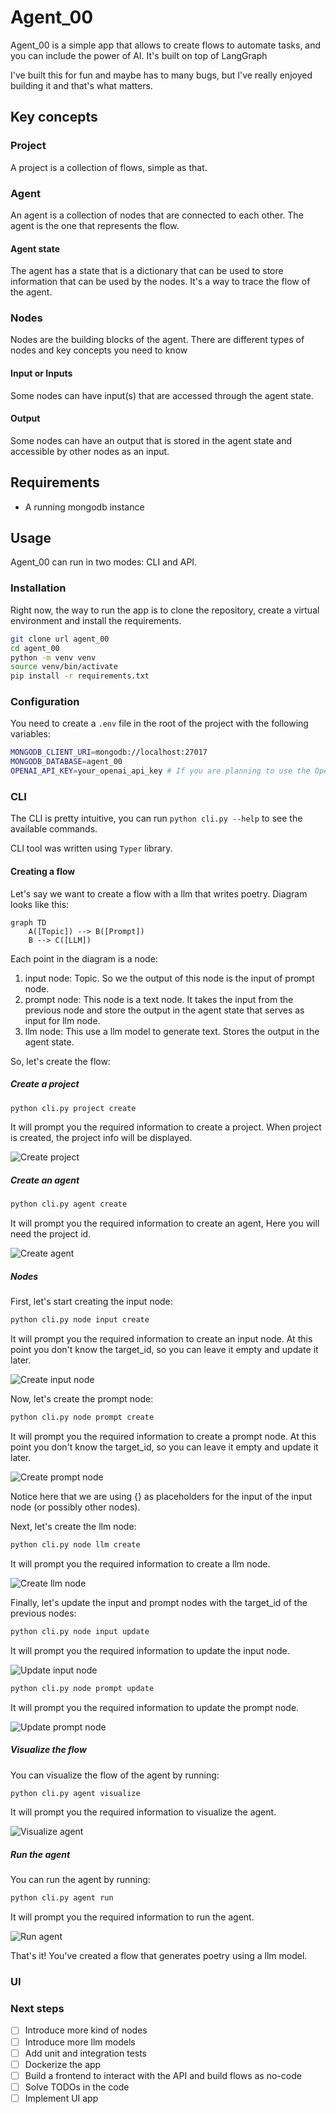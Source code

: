 # Agent_00

Agent_00 is a simple app that allows to create flows to automate tasks, and you can include the power of AI. It's built on top of LangGraph

I've built this for fun and maybe has to many bugs, but I've really enjoyed building it and that's what matters.

## Key concepts

### Project

A project is a collection of flows, simple as that.

### Agent

An agent is a collection of nodes that are connected to each other. The agent is the one that represents the flow.

#### Agent state

The agent has a state that is a dictionary that can be used to store information that can be used by the nodes. It's a way to trace the flow of the agent.

### Nodes

Nodes are the building blocks of the agent. There are different types of nodes and key concepts you need to know

#### Input or Inputs

Some nodes can have input(s) that are accessed through the agent state.

#### Output

Some nodes can have an output that is stored in the agent state and accessible by other nodes as an input.

## Requirements

- A running mongodb instance

## Usage

Agent_00 can run in two modes: CLI and API.

### Installation

Right now, the way to run the app is to clone the repository, create a virtual environment and install the requirements.

```bash
git clone url agent_00
cd agent_00
python -m venv venv
source venv/bin/activate
pip install -r requirements.txt
```

### Configuration

You need to create a `.env` file in the root of the project with the following variables:

```bash
MONGODB_CLIENT_URI=mongodb://localhost:27017
MONGODB_DATABASE=agent_00
OPENAI_API_KEY=your_openai_api_key # If you are planning to use the OpenAI API
```

### CLI

The CLI is pretty intuitive, you can run `python cli.py --help` to see the available commands.

CLI tool was written using `Typer` library.

#### Creating a flow

Let's say we want to create a flow with a llm that writes poetry. Diagram looks like this:

```mermaid
graph TD
    A([Topic]) --> B([Prompt])
    B --> C([LLM])
```
Each point in the diagram is a node:

1. input node: Topic. So we the output of this node is the input of prompt node.
2. prompt node: This node is a text node. It takes the input from the previous node and store the output in the agent state that serves as input for llm node.
3. llm node: This use a llm model to generate text. Stores the output in the agent state.

So, let's create the flow:

##### Create a project
```bash
python cli.py project create
```

It will prompt you the required information to create a project. When project is created, the project info will be displayed.

![Create project](/backend/images/create_project.png)

##### Create an agent

```bash
python cli.py agent create
```

It will prompt you the required information to create an agent, Here you will need the project id.

![Create agent](./backend/images/create_agent.png)

##### Nodes

First, let's start creating the input node:

```bash
python cli.py node input create
```

It will prompt you the required information to create an input node. At this point you don't know the target_id, so you can leave it empty and update it later.

![Create input node](./backend/images/create_input_node.png)

Now, let's create the prompt node:

```bash
python cli.py node prompt create
```

It will prompt you the required information to create a prompt node. At this point you don't know the target_id, so you can leave it empty and update it later.

![Create prompt node](./backend/images/create_prompt_node.png)

Notice here that we are using {} as placeholders for the input of the input node (or possibly other nodes).

Next, let's create the llm node:

```bash
python cli.py node llm create
```

It will prompt you the required information to create a llm node.

![Create llm node](./backend/images/create_llm_node.png)

Finally, let's update the input and prompt nodes with the target_id of the previous nodes:

```bash
python cli.py node input update
```

It will prompt you the required information to update the input node.

![Update input node](./backend/images/update_input_node.png)

```bash
python cli.py node prompt update
```

It will prompt you the required information to update the prompt node.

![Update prompt node](./backend/images/update_prompt_node.png)

##### Visualize the flow

You can visualize the flow of the agent by running:

```bash
python cli.py agent visualize
```

It will prompt you the required information to visualize the agent.

![Visualize agent](./backend/images/visualize_agent.png)

##### Run the agent

You can run the agent by running:

```bash
python cli.py agent run
```

It will prompt you the required information to run the agent.

![Run agent](./backend/images/run_agent.png)

That's it! You've created a flow that generates poetry using a llm model.

### UI

### Next steps

- [ ] Introduce more kind of nodes
- [ ] Introduce more llm models
- [ ] Add unit and integration tests
- [ ] Dockerize the app
- [ ] Build a frontend to interact with the API and build flows as no-code
- [ ] Solve TODOs in the code
- [ ] Implement UI app
